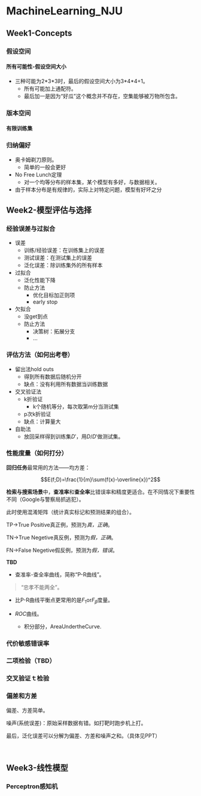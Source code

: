 # MachineLearning_NJU

## Week1-Concepts

### 假设空间

#### 所有可能性-假设空间大小

-   三种可能为2\*3\*3时，最后的假设空间大小为3\*4*4+1。
    -   所有可能加上通配符。
    -   最后加一是因为“好瓜”这个概念并不存在，空集能够被万物所包含。

### 版本空间

#### 有限训练集

### 归纳偏好

-   奥卡姆剃刀原则。
    -   简单的一般会更好
-   No Free Lunch定理
    -   对一个均等分布的样本集，某个模型有多好，与数据相关。
-   由于样本分布是有规律的，实际上对特定问题，模型有好坏之分

## Week2-模型评估与选择

### 经验误差与过拟合

-   误差
    -   训练/经验误差：在训练集上的误差
    -   测试误差：在测试集上的误差
    -   泛化误差：除训练集外的所有样本
-   过拟合
    -   泛化性能下降
    -   防止方法
        -   优化目标加正则项
        -   early stop
-   欠拟合
    -   没get到点
    -   防止方法
        -   决策树：拓展分支
        -   …

### 评估方法（如何出考卷）

-   留出法hold outs
    -   得到所有数据后随机分开
    -   缺点：没有利用所有数据当训练数据
-   交叉验证法
    -   k折验证
        -   k个随机等分，每次取第m分当测试集
    -   p次k折验证
    -   缺点：计算量大
-   自助法
    -   放回采样得到训练集$D'$，用$D/D'$做测试集。

### 性能度量（如何打分）

**回归任务**最常用的方法——均方差：

$$E(f;D)=\frac{1}{m}\sum(f(x)-\overline{x})^2$$



**检索与搜索场景**中，**查准率**和**查全率**比错误率和精度更适合。在不同情况下重要性不同（Google与警察局抓逃犯）。

此时使用混淆矩阵（统计真实标记和预测结果的组合）。

TP->True Positive真正例，预测为*真，正确*。

TN->True Negetive真反例，预测为*假，正确*。

FN->False Negetive假反例，预测为*假，错误*。



**TBD**

-   查准率-查全率曲线，简称“P-R曲线”。

>    “忠孝不能两全”。

-   比P-R曲线平衡点更常用的是$F_1$or$F_\beta$度量。

-   $ROC$曲线。
    -   积分部分，AreaUndertheCurve.

### 代价敏感错误率

### 二项检验（TBD）

### 交叉验证ｔ检验

### 偏差和方差

偏差、方差简单。

噪声(系统误差)：原始采样数据有错。如打靶时跑步机上打。

最后，泛化误差可以分解为偏差、方差和噪声之和。（具体见PPT）

​	

## Week3-线性模型

### Perceptron感知机